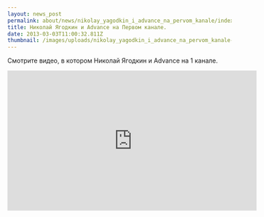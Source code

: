 ```yaml
---
layout: news_post
permalink: about/news/nikolay_yagodkin_i_advance_na_pervom_kanale/index.html
title: Николай Ягодкин и Advance на Первом канале.
date: 2013-03-03T11:00:32.811Z
thumbnail: /images/uploads/nikolay_yagodkin_i_advance_na_pervom_kanale-01.jpg
---
```

Смотрите видео, в котором Николай Ягодкин и Advance на 1 канале.

<iframe width="560" height="315" src="https://www.youtube.com/embed/ivNLS4FWYBs" frameborder="0" allow="accelerometer; autoplay; encrypted-media; gyroscope; picture-in-picture" allowfullscreen></iframe>

